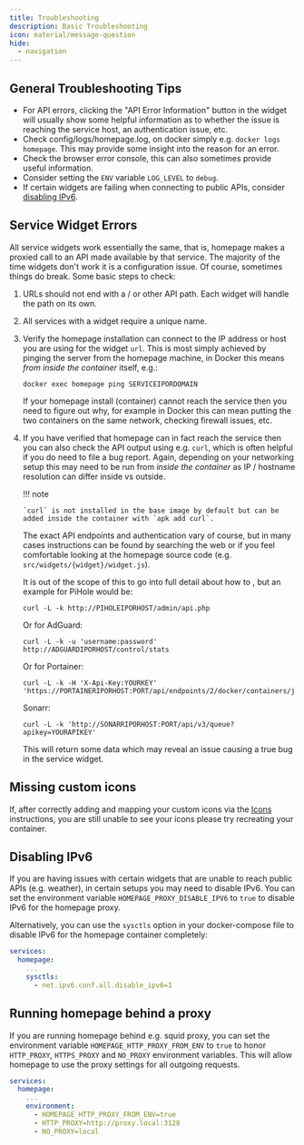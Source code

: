 ```yaml
---
title: Troubleshooting
description: Basic Troubleshooting
icon: material/message-question
hide:
  - navigation
---
```


## General Troubleshooting Tips

- For API errors, clicking the "API Error Information" button in the widget will usually show some helpful information as to whether the issue is reaching the service host, an authentication issue, etc.
- Check config/logs/homepage.log, on docker simply e.g. `docker logs homepage`. This may provide some insight into the reason for an error.
- Check the browser error console, this can also sometimes provide useful information.
- Consider setting the `ENV` variable `LOG_LEVEL` to `debug`.
- If certain widgets are failing when connecting to public APIs, consider [disabling IPv6](#disabling-ipv6).

## Service Widget Errors

All service widgets work essentially the same, that is, homepage makes a proxied call to an API made available by that service. The majority of the time widgets don't work it is a configuration issue. Of course, sometimes things do break. Some basic steps to check:

1.  URLs should not end with a / or other API path. Each widget will handle the path on its own.

2.  All services with a widget require a unique name.

3.  Verify the homepage installation can connect to the IP address or host you are using for the widget `url`. This is most simply achieved by pinging the server from the homepage machine, in Docker this means _from inside the container_ itself, e.g.:

    ```
    docker exec homepage ping SERVICEIPORDOMAIN
    ```

    If your homepage install (container) cannot reach the service then you need to figure out why, for example in Docker this can mean putting the two containers on the same network, checking firewall issues, etc.

4.  If you have verified that homepage can in fact reach the service then you can also check the API output using e.g. `curl`, which is often helpful if you do need to file a bug report. Again, depending on your networking setup this may need to be run from _inside the container_ as IP / hostname resolution can differ inside vs outside.

    !!! note

        `curl` is not installed in the base image by default but can be added inside the container with `apk add curl`.

    The exact API endpoints and authentication vary of course, but in many cases instructions can be found by searching the web or if you feel comfortable looking at the homepage source code (e.g. `src/widgets/{widget}/widget.js`).

    It is out of the scope of this to go into full detail about how to , but an example for PiHole would be:

    ```
    curl -L -k http://PIHOLEIPORHOST/admin/api.php
    ```

    Or for AdGuard:

    ```
    curl -L -k -u 'username:password' http://ADGUARDIPORHOST/control/stats
    ```

    Or for Portainer:

    ```
    curl -L -k -H 'X-Api-Key:YOURKEY' 'https://PORTAINERIPORHOST:PORT/api/endpoints/2/docker/containers/json'
    ```

    Sonarr:

    ```
    curl -L -k 'http://SONARRIPORHOST:PORT/api/v3/queue?apikey=YOURAPIKEY'
    ```

    This will return some data which may reveal an issue causing a true bug in the service widget.

## Missing custom icons

If, after correctly adding and mapping your custom icons via the [Icons](../configs/services.md#icons) instructions, you are still unable to see your icons please try recreating your container.

## Disabling IPv6

If you are having issues with certain widgets that are unable to reach public APIs (e.g. weather), in certain setups you may need to disable IPv6. You can set the environment variable `HOMEPAGE_PROXY_DISABLE_IPV6` to `true` to disable IPv6 for the homepage proxy.

Alternatively, you can use the `sysctls` option in your docker-compose file to disable IPv6 for the homepage container completely:

```yaml
services:
  homepage:
    ...
    sysctls:
      - net.ipv6.conf.all.disable_ipv6=1
```

## Running homepage behind a proxy

If you are running homepage behind e.g. squid proxy, you can set the environment variable `HOMEPAGE_HTTP_PROXY_FROM_ENV` to `true` to honor `HTTP_PROXY`, `HTTPS_PROXY` and `NO_PROXY` environment variables. This will allow homepage to use the proxy settings for all outgoing requests.

```yaml
services:
  homepage:
    ...
    environment:
      - HOMEPAGE_HTTP_PROXY_FROM_ENV=true
      - HTTP_PROXY=http://proxy.local:3128
      - NO_PROXY=local
```
